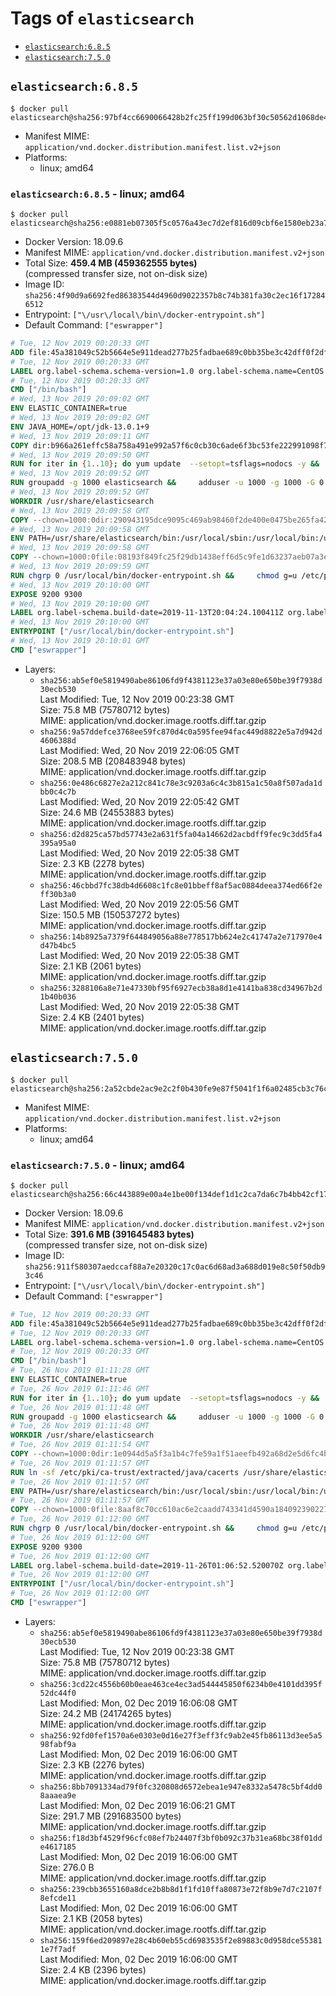 <!-- THIS FILE IS GENERATED VIA './update-remote.sh' -->

# Tags of `elasticsearch`

-	[`elasticsearch:6.8.5`](#elasticsearch685)
-	[`elasticsearch:7.5.0`](#elasticsearch750)

## `elasticsearch:6.8.5`

```console
$ docker pull elasticsearch@sha256:97bf4cc6690066428b2fc25ff199d063bf30c50562d1068de483ab03a2ae0e6e
```

-	Manifest MIME: `application/vnd.docker.distribution.manifest.list.v2+json`
-	Platforms:
	-	linux; amd64

### `elasticsearch:6.8.5` - linux; amd64

```console
$ docker pull elasticsearch@sha256:e0881eb07305f5c0576a43ec7d2ef816d09cbf6e1580eb23a77f17a6cc38d2ca
```

-	Docker Version: 18.09.6
-	Manifest MIME: `application/vnd.docker.distribution.manifest.v2+json`
-	Total Size: **459.4 MB (459362555 bytes)**  
	(compressed transfer size, not on-disk size)
-	Image ID: `sha256:4f90d9a6692fed86383544d4960d9022357b8c74b381fa30c2ec16f172846512`
-	Entrypoint: `["\/usr\/local\/bin\/docker-entrypoint.sh"]`
-	Default Command: `["eswrapper"]`

```dockerfile
# Tue, 12 Nov 2019 00:20:33 GMT
ADD file:45a381049c52b5664e5e911dead277b25fadbae689c0bb35be3c42dff0f2dffe in / 
# Tue, 12 Nov 2019 00:20:33 GMT
LABEL org.label-schema.schema-version=1.0 org.label-schema.name=CentOS Base Image org.label-schema.vendor=CentOS org.label-schema.license=GPLv2 org.label-schema.build-date=20191001
# Tue, 12 Nov 2019 00:20:33 GMT
CMD ["/bin/bash"]
# Wed, 13 Nov 2019 20:09:02 GMT
ENV ELASTIC_CONTAINER=true
# Wed, 13 Nov 2019 20:09:02 GMT
ENV JAVA_HOME=/opt/jdk-13.0.1+9
# Wed, 13 Nov 2019 20:09:11 GMT
COPY dir:b966a261effc58a758a491e992a57f6c0cb30c6ade6f3bc53fe222991098f75d in /opt/jdk-13.0.1+9 
# Wed, 13 Nov 2019 20:09:50 GMT
RUN for iter in {1..10}; do yum update  --setopt=tsflags=nodocs -y &&     yum install -y  --setopt=tsflags=nodocs nc unzip wget which &&     yum clean all && exit_code=0 && break || exit_code=\$? && echo "yum error: retry $iter in 10s" && sleep 10; done;     (exit $exit_code)
# Wed, 13 Nov 2019 20:09:52 GMT
RUN groupadd -g 1000 elasticsearch &&     adduser -u 1000 -g 1000 -G 0 -d /usr/share/elasticsearch elasticsearch &&     chmod 0775 /usr/share/elasticsearch &&     chgrp 0 /usr/share/elasticsearch
# Wed, 13 Nov 2019 20:09:52 GMT
WORKDIR /usr/share/elasticsearch
# Wed, 13 Nov 2019 20:09:58 GMT
COPY --chown=1000:0dir:290943195dce9095c469ab98460f2de400e0475be265fa425e76117e54ac9768 in /usr/share/elasticsearch 
# Wed, 13 Nov 2019 20:09:58 GMT
ENV PATH=/usr/share/elasticsearch/bin:/usr/local/sbin:/usr/local/bin:/usr/sbin:/usr/bin:/sbin:/bin
# Wed, 13 Nov 2019 20:09:58 GMT
COPY --chown=1000:0file:08193f849fc25f29db1438eff6d5c9fe1d63237aeb07a3e0009e8ba554f97c31 in /usr/local/bin/docker-entrypoint.sh 
# Wed, 13 Nov 2019 20:09:59 GMT
RUN chgrp 0 /usr/local/bin/docker-entrypoint.sh &&     chmod g=u /etc/passwd &&     chmod 0775 /usr/local/bin/docker-entrypoint.sh
# Wed, 13 Nov 2019 20:10:00 GMT
EXPOSE 9200 9300
# Wed, 13 Nov 2019 20:10:00 GMT
LABEL org.label-schema.build-date=2019-11-13T20:04:24.100411Z org.label-schema.license=Elastic-License org.label-schema.name=Elasticsearch org.label-schema.schema-version=1.0 org.label-schema.url=https://www.elastic.co/products/elasticsearch org.label-schema.usage=https://www.elastic.co/guide/en/elasticsearch/reference/index.html org.label-schema.vcs-ref=78990e93431aebcc3dcd7fa20fab4b5b29ab7988 org.label-schema.vcs-url=https://github.com/elastic/elasticsearch org.label-schema.vendor=Elastic org.label-schema.version=6.8.5 org.opencontainers.image.created=2019-11-13T20:04:24.100411Z org.opencontainers.image.documentation=https://www.elastic.co/guide/en/elasticsearch/reference/index.html org.opencontainers.image.licenses=Elastic-License org.opencontainers.image.revision=78990e93431aebcc3dcd7fa20fab4b5b29ab7988 org.opencontainers.image.source=https://github.com/elastic/elasticsearch org.opencontainers.image.title=Elasticsearch org.opencontainers.image.url=https://www.elastic.co/products/elasticsearch org.opencontainers.image.vendor=Elastic org.opencontainers.image.version=6.8.5
# Wed, 13 Nov 2019 20:10:00 GMT
ENTRYPOINT ["/usr/local/bin/docker-entrypoint.sh"]
# Wed, 13 Nov 2019 20:10:01 GMT
CMD ["eswrapper"]
```

-	Layers:
	-	`sha256:ab5ef0e5819490abe86106fd9f4381123e37a03e80e650be39f7938d30ecb530`  
		Last Modified: Tue, 12 Nov 2019 00:23:38 GMT  
		Size: 75.8 MB (75780712 bytes)  
		MIME: application/vnd.docker.image.rootfs.diff.tar.gzip
	-	`sha256:9a57ddefce3768ee59fc870d4c0a595fee94fac449d8822e5a7d942d4606388d`  
		Last Modified: Wed, 20 Nov 2019 22:06:05 GMT  
		Size: 208.5 MB (208483948 bytes)  
		MIME: application/vnd.docker.image.rootfs.diff.tar.gzip
	-	`sha256:0e486c6827e2a212c841c78e3c9203a6c4c3b815a1c50a8f507ada1dbb0c4c7b`  
		Last Modified: Wed, 20 Nov 2019 22:05:42 GMT  
		Size: 24.6 MB (24553883 bytes)  
		MIME: application/vnd.docker.image.rootfs.diff.tar.gzip
	-	`sha256:d2d825ca57bd57743e2a631f5fa04a14662d2acbdff9fec9c3dd5fa4395a95a0`  
		Last Modified: Wed, 20 Nov 2019 22:05:38 GMT  
		Size: 2.3 KB (2278 bytes)  
		MIME: application/vnd.docker.image.rootfs.diff.tar.gzip
	-	`sha256:46cbbd7fc38db4d6608c1fc8e01bbeff8af5ac0884deea374ed66f2eff30b3a0`  
		Last Modified: Wed, 20 Nov 2019 22:05:56 GMT  
		Size: 150.5 MB (150537272 bytes)  
		MIME: application/vnd.docker.image.rootfs.diff.tar.gzip
	-	`sha256:14b8925a7379f644849056a88e778517bb624e2c41747a2e717970e4d47b4bc5`  
		Last Modified: Wed, 20 Nov 2019 22:05:38 GMT  
		Size: 2.1 KB (2061 bytes)  
		MIME: application/vnd.docker.image.rootfs.diff.tar.gzip
	-	`sha256:3288106a8e71e47330bf95f6927ecb38a8d1e4141ba838cd34967b2d1b40b036`  
		Last Modified: Wed, 20 Nov 2019 22:05:38 GMT  
		Size: 2.4 KB (2401 bytes)  
		MIME: application/vnd.docker.image.rootfs.diff.tar.gzip

## `elasticsearch:7.5.0`

```console
$ docker pull elasticsearch@sha256:2a52cbde2ac9e2c2f0b430fe9e87f5041f1f6a02485cb3c76c1874473a0d4055
```

-	Manifest MIME: `application/vnd.docker.distribution.manifest.list.v2+json`
-	Platforms:
	-	linux; amd64

### `elasticsearch:7.5.0` - linux; amd64

```console
$ docker pull elasticsearch@sha256:66c443889e00a4e1be00f134def1d1c2ca7da6c7b4bb42cf172db912c044f7c5
```

-	Docker Version: 18.09.6
-	Manifest MIME: `application/vnd.docker.distribution.manifest.v2+json`
-	Total Size: **391.6 MB (391645483 bytes)**  
	(compressed transfer size, not on-disk size)
-	Image ID: `sha256:911f580307aedccaf88a7e20320c17c0ac6d68ad3a688d019e8c50f50db93c46`
-	Entrypoint: `["\/usr\/local\/bin\/docker-entrypoint.sh"]`
-	Default Command: `["eswrapper"]`

```dockerfile
# Tue, 12 Nov 2019 00:20:33 GMT
ADD file:45a381049c52b5664e5e911dead277b25fadbae689c0bb35be3c42dff0f2dffe in / 
# Tue, 12 Nov 2019 00:20:33 GMT
LABEL org.label-schema.schema-version=1.0 org.label-schema.name=CentOS Base Image org.label-schema.vendor=CentOS org.label-schema.license=GPLv2 org.label-schema.build-date=20191001
# Tue, 12 Nov 2019 00:20:33 GMT
CMD ["/bin/bash"]
# Tue, 26 Nov 2019 01:11:28 GMT
ENV ELASTIC_CONTAINER=true
# Tue, 26 Nov 2019 01:11:46 GMT
RUN for iter in {1..10}; do yum update  --setopt=tsflags=nodocs -y &&     yum install -y  --setopt=tsflags=nodocs nc &&     yum clean all && exit_code=0 && break || exit_code=$? && echo "yum error: retry $iter in 10s" && sleep 10; done;     (exit $exit_code)
# Tue, 26 Nov 2019 01:11:48 GMT
RUN groupadd -g 1000 elasticsearch &&     adduser -u 1000 -g 1000 -G 0 -d /usr/share/elasticsearch elasticsearch &&     chmod 0775 /usr/share/elasticsearch &&     chgrp 0 /usr/share/elasticsearch
# Tue, 26 Nov 2019 01:11:48 GMT
WORKDIR /usr/share/elasticsearch
# Tue, 26 Nov 2019 01:11:54 GMT
COPY --chown=1000:0dir:1e0944d5a5f3a1b4c7fe59a1f51aeefb492a68d2e5d6fc4b7c808445aec99147 in /usr/share/elasticsearch 
# Tue, 26 Nov 2019 01:11:57 GMT
RUN ln -sf /etc/pki/ca-trust/extracted/java/cacerts /usr/share/elasticsearch/jdk/lib/security/cacerts
# Tue, 26 Nov 2019 01:11:57 GMT
ENV PATH=/usr/share/elasticsearch/bin:/usr/local/sbin:/usr/local/bin:/usr/sbin:/usr/bin:/sbin:/bin
# Tue, 26 Nov 2019 01:11:57 GMT
COPY --chown=1000:0file:8aaf8c70cc610ac6e2caadd743341d4590a184092390227b9bfc69044c733e28 in /usr/local/bin/docker-entrypoint.sh 
# Tue, 26 Nov 2019 01:12:00 GMT
RUN chgrp 0 /usr/local/bin/docker-entrypoint.sh &&     chmod g=u /etc/passwd &&     chmod 0775 /usr/local/bin/docker-entrypoint.sh
# Tue, 26 Nov 2019 01:12:00 GMT
EXPOSE 9200 9300
# Tue, 26 Nov 2019 01:12:00 GMT
LABEL org.label-schema.build-date=2019-11-26T01:06:52.520070Z org.label-schema.license=Elastic-License org.label-schema.name=Elasticsearch org.label-schema.schema-version=1.0 org.label-schema.url=https://www.elastic.co/products/elasticsearch org.label-schema.usage=https://www.elastic.co/guide/en/elasticsearch/reference/index.html org.label-schema.vcs-ref=e9ccaed468e2fac2275a3761849cbee64b39519f org.label-schema.vcs-url=https://github.com/elastic/elasticsearch org.label-schema.vendor=Elastic org.label-schema.version=7.5.0 org.opencontainers.image.created=2019-11-26T01:06:52.520070Z org.opencontainers.image.documentation=https://www.elastic.co/guide/en/elasticsearch/reference/index.html org.opencontainers.image.licenses=Elastic-License org.opencontainers.image.revision=e9ccaed468e2fac2275a3761849cbee64b39519f org.opencontainers.image.source=https://github.com/elastic/elasticsearch org.opencontainers.image.title=Elasticsearch org.opencontainers.image.url=https://www.elastic.co/products/elasticsearch org.opencontainers.image.vendor=Elastic org.opencontainers.image.version=7.5.0
# Tue, 26 Nov 2019 01:12:00 GMT
ENTRYPOINT ["/usr/local/bin/docker-entrypoint.sh"]
# Tue, 26 Nov 2019 01:12:00 GMT
CMD ["eswrapper"]
```

-	Layers:
	-	`sha256:ab5ef0e5819490abe86106fd9f4381123e37a03e80e650be39f7938d30ecb530`  
		Last Modified: Tue, 12 Nov 2019 00:23:38 GMT  
		Size: 75.8 MB (75780712 bytes)  
		MIME: application/vnd.docker.image.rootfs.diff.tar.gzip
	-	`sha256:3cd22c4556b60b0eae463ce4ec3ad544445850f6234b0e4101dd395f52dc44f0`  
		Last Modified: Mon, 02 Dec 2019 16:06:08 GMT  
		Size: 24.2 MB (24174265 bytes)  
		MIME: application/vnd.docker.image.rootfs.diff.tar.gzip
	-	`sha256:92fd0fef1570a6e0303e0d16e27f3eff3fc9ab2e45fb86113d3ee5a598fabf9a`  
		Last Modified: Mon, 02 Dec 2019 16:06:00 GMT  
		Size: 2.3 KB (2276 bytes)  
		MIME: application/vnd.docker.image.rootfs.diff.tar.gzip
	-	`sha256:8bb7091334ad79f0fc320808d6572ebea1e947e8332a5478c5bf4dd08aaaea9e`  
		Last Modified: Mon, 02 Dec 2019 16:06:21 GMT  
		Size: 291.7 MB (291683500 bytes)  
		MIME: application/vnd.docker.image.rootfs.diff.tar.gzip
	-	`sha256:f18d3bf4529f96cfc08ef7b24407f3bf0b092c37b31ea68bc38f01dde4617185`  
		Last Modified: Mon, 02 Dec 2019 16:06:00 GMT  
		Size: 276.0 B  
		MIME: application/vnd.docker.image.rootfs.diff.tar.gzip
	-	`sha256:239cbb3655160a8dce2b8b8d1f1fd10ffa80873e72f8b9e7d7c2107f8efcde11`  
		Last Modified: Mon, 02 Dec 2019 16:06:00 GMT  
		Size: 2.1 KB (2058 bytes)  
		MIME: application/vnd.docker.image.rootfs.diff.tar.gzip
	-	`sha256:159f6ed209897e28c4b60eb55cd6983535f2e89883c0d958dce553811e7f7adf`  
		Last Modified: Mon, 02 Dec 2019 16:06:00 GMT  
		Size: 2.4 KB (2396 bytes)  
		MIME: application/vnd.docker.image.rootfs.diff.tar.gzip
